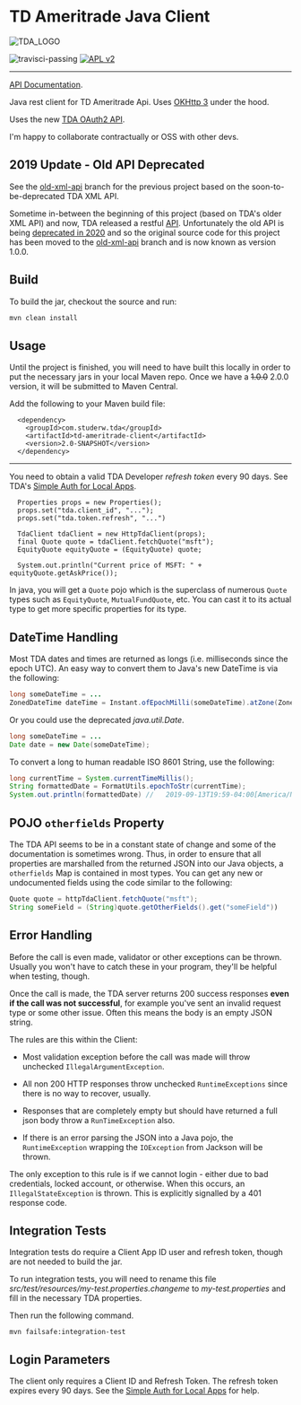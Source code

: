 # TD Ameritrade Java Client
![TDA_LOGO](https://github.com/studerw/td-ameritrade-client/blob/master/td_logo.png)

![travisci-passing](https://api.travis-ci.org/studerw/td-ameritrade-client.svg?branch=old-xml-api)
[![APL v2](https://img.shields.io/badge/license-Apache%202-blue.svg)](http://www.apache.org/licenses/LICENSE-2.0.html)

----
[API Documentation](http://td-ameritrade-client.studerw.com.s3-website-us-east-1.amazonaws.com/).

Java rest client for TD Ameritrade Api. Uses [OKHttp 3](https://github.com/square/okhttp) under the hood.

Uses the new [TDA OAuth2 API](https://developer.tdameritrade.com/).

I'm happy to collaborate contractually or OSS with other devs. 

## 2019 Update - Old API Deprecated

See the [old-xml-api](https://github.com/studerw/td-ameritrade-client/tree/old-xml-api) branch for the previous project based on the soon-to-be-deprecated TDA XML API.

Sometime in-between the beginning of this project (based on TDA's older XML API) and now, TDA released a restful [API](https://developer.tdameritrade.com/). 
Unfortunately the old API is being [deprecated in 2020](https://apiforums.tdameritrade.com/tda-board/ubbthreads.php) and so the
original source code for this project has been moved to the [old-xml-api](https://github.com/studerw/td-ameritrade-client/tree/old-xml-api) branch and is now known as version 1.0.0.

## Build

To build the jar, checkout the source and run:

```bash
mvn clean install
```

## Usage
Until the project is finished, you will need to have built this locally in order to put the necessary jars in your local Maven repo.
Once we have a ~~1.0.0~~ 2.0.0 version, it will be submitted to Maven Central. 

Add the following to your Maven build file:

```
  <dependency>
    <groupId>com.studerw.tda</groupId>
    <artifactId>td-ameritrade-client</artifactId>
    <version>2.0-SNAPSHOT</version>
  </dependency>
```
----
You need to obtain a valid TDA Developer *refresh token* every 90 days. See TDA's [Simple Auth for Local Apps](https://developer.tdameritrade.com/content/simple-auth-local-apps).

```
  Properties props = new Properties();
  props.set("tda.client_id", "...");
  props.set("tda.token.refresh", "...")

  TdaClient tdaClient = new HttpTdaClient(props);
  final Quote quote = tdaClient.fetchQuote("msft");
  EquityQuote equityQuote = (EquityQuote) quote;

  System.out.println("Current price of MSFT: " + equityQuote.getAskPrice());
```

In java, you will get a `Quote` pojo which is the superclass of numerous `Quote` types
such as `EquityQuote`, `MutualFundQuote`, etc. You can cast it to its actual type to
get more specific properties for its type. 


## DateTime Handling
Most TDA dates and times are returned as longs (i.e. milliseconds since the epoch UTC).
An easy way to convert them to Java's new DateTime is via the following:

```java
long someDateTime = ...
ZonedDateTime dateTime = Instant.ofEpochMilli(someDateTime).atZone(ZoneId.systemDefault());
```
Or you could use the deprecated _java.util.Date_.

```java
long someDateTime = ...
Date date = new Date(someDateTime);
```

To convert a long to human readable ISO 8601 String, use the following:
```java
long currentTime = System.currentTimeMillis();
String formattedDate = FormatUtils.epochToStr(currentTime);
System.out.println(formattedDate) //   2019-09-13T19:59-04:00[America/New_York]
```

## POJO `otherfields` Property
The TDA API seems to be in a constant state of change and some of the documentation is sometimes wrong.
Thus, in order to ensure that all properties are marshalled from the returned JSON into our Java objects,
a `otherfields` Map is contained in most types. You can get any new or undocumented fields using the code similar
to the following:

```java
Quote quote = httpTdaClient.fetchQuote("msft");
String someField = (String)quote.getOtherFields().get("someField"))
```

## Error Handling

Before the call is even made, validator or other exceptions can be thrown. Usually you won't have to catch these in your program, they'll be helpful
when testing, though.

Once the call is made, the TDA server returns 200 success responses **even if the call was not successful**, for example you've sent an invalid request type 
or some other issue. Often this means the body is an empty JSON string.

The rules are this within the Client:

* Most validation exception before the call was made will throw unchecked `IllegalArgumentException`.

* All non 200 HTTP responses throw unchecked `RuntimeExceptions` since there is no way to recover, usually.

*  Responses that are completely empty but should have returned a full json body throw a `RunTimeException` also.

* If there is an error parsing the JSON into a Java pojo, the `RuntimeException` wrapping the `IOException` from Jackson will be thrown.
 
The only exception to this rule is if we cannot login - either due to bad credentials, locked account, or otherwise.
When this occurs, an `IllegalStateException` is thrown. This is explicitly signalled by a 401 response code.  


## Integration Tests
Integration tests do require a Client App ID user and refresh token, though are not needed to build the jar.

To run integration tests, you will need to rename this file *src/test/resources/my-test.properties.changeme* to *my-test.properties* and fill in the 
necessary TDA properties.

Then run the following command.

```
mvn failsafe:integration-test
```

## Login Parameters
The client only requires a Client ID and Refresh Token. The refresh token expires every 90 days.
See the [Simple Auth for Local Apps](https://developer.tdameritrade.com/content/simple-auth-local-apps) for help.

